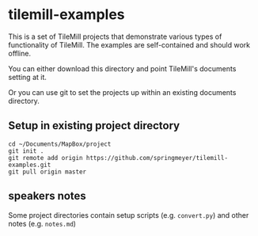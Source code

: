 # tilemill-examples

This is a set of TileMill projects that demonstrate various types of
functionality of TileMill. The examples are self-contained and should work offline.

You can either download this directory and point TileMill's documents setting at it.

Or you can use git to set the projects up within an existing documents directory.

## Setup in existing project directory

    cd ~/Documents/MapBox/project
    git init .
    git remote add origin https://github.com/springmeyer/tilemill-examples.git
    git pull origin master


## speakers notes

Some project directories contain setup scripts (e.g. `convert.py`) and other notes (e.g. `notes.md`)